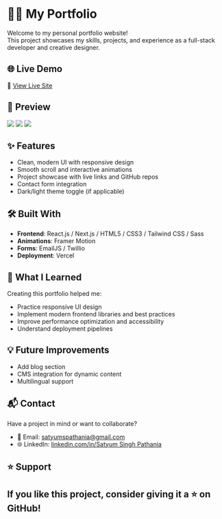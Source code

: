 # 🧑‍💻 My Portfolio

Welcome to my personal portfolio website!  
This project showcases my skills, projects, and experience as a full-stack developer and creative designer.

## 🌐 Live Demo

🚀 [View Live Site](https://satyumspathania-portfolio.vercel.app/)

## 📸 Preview

![](./portfolio_image.png)
![](./portfolio_skills.png)
![](./portfolio_white.png)



## ✨ Features

- Clean, modern UI with responsive design
- Smooth scroll and interactive animations
- Project showcase with live links and GitHub repos
- Contact form integration
- Dark/light theme toggle (if applicable)

## 🛠️ Built With

- **Frontend**: React.js / Next.js / HTML5 / CSS3 / Tailwind CSS / Sass  
- **Animations**: Framer Motion  
- **Forms**:  EmailJS / Twillio
- **Deployment**: Vercel 


## 🧠 What I Learned

Creating this portfolio helped me:

- Practice responsive UI design
- Implement modern frontend libraries and best practices
- Improve performance optimization and accessibility
- Understand deployment pipelines

## 💡 Future Improvements

- Add blog section
- CMS integration for dynamic content
- Multilingual support

## 📬 Contact

Have a project in mind or want to collaborate?

- 📧 Email: [satyumspathania@gmail.com](mailto:satyumspathania@gmail.com)  
- 🌐 LinkedIn: [linkedin.com/in/Satyum Singh Pathania](https://www.linkedin.com/in/satyum-singh-pathania/)  

## ⭐️ Support

If you like this project, consider giving it a ⭐️ on GitHub!
---



